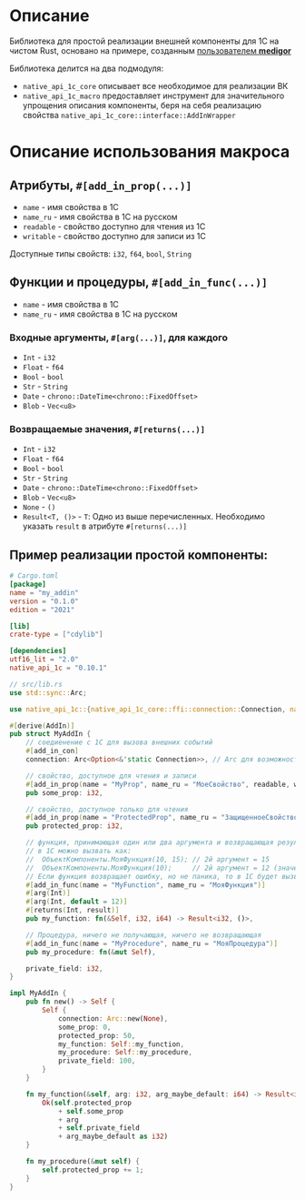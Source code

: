 # Описание
Библиотека для простой реализации внешней компоненты для 1С на чистом Rust, основано на примере, созданным [пользователем **medigor**](https://github.com/medigor/example-native-api-rs)

Библиотека делится на два подмодуля:
- `native_api_1c_core` описывает все необходимое для реализации ВК
- `native_api_1c_macro` предоставляет инструмент для значительного упрощения описания компоненты, беря на себя реализацию свойства `native_api_1c_core::interface::AddInWrapper`


# Описание использования макроса

## Атрибуты, `#[add_in_prop(...)]`
- `name` - имя свойства в 1С
- `name_ru` - имя свойства в 1С на русском
- `readable` - свойство доступно для чтения из 1С
- `writable` - свойство доступно для записи из 1С

Доступные типы свойств: `i32`, `f64`, `bool`, `String`

## Функции и процедуры, `#[add_in_func(...)]`
- `name` - имя свойства в 1С
- `name_ru` - имя свойства в 1С на русском
### Входные аргументы, `#[arg(...)]`, для каждого
- `Int` - `i32`
- `Float` - `f64`
- `Bool` - `bool`
- `Str` - `String`
- `Date` - `chrono::DateTime<chrono::FixedOffset>`
- `Blob` - `Vec<u8>`
### Возвращаемые значения, `#[returns(...)]`
- `Int` - `i32`
- `Float` - `f64`
- `Bool` - `bool`
- `Str` - `String`
- `Date` - `chrono::DateTime<chrono::FixedOffset>`
- `Blob` - `Vec<u8>`
- `None` - `()`
- `Result<T, ()>` - `T`: Одно из выше перечисленных. Необходимо указать `result` в атрибуте `#[returns(...)]`

## Пример реализации простой компоненты:

```toml
# Cargo.toml
[package]
name = "my_addin"
version = "0.1.0"
edition = "2021"

[lib]
crate-type = ["cdylib"]

[dependencies]
utf16_lit = "2.0"
native_api_1c = "0.10.1"
```

```rust
// src/lib.rs
use std::sync::Arc;

use native_api_1c::{native_api_1c_core::ffi::connection::Connection, native_api_1c_macro::AddIn};

#[derive(AddIn)]
pub struct MyAddIn {
    // соедиенение с 1С для вызова внешних событий
    #[add_in_con]
    connection: Arc<Option<&'static Connection>>, // Arc для возможности многопоточности

    // свойство, доступное для чтения и записи
    #[add_in_prop(name = "MyProp", name_ru = "МоеСвойство", readable, writable)]
    pub some_prop: i32,

    // свойство, доступное только для чтения
    #[add_in_prop(name = "ProtectedProp", name_ru = "ЗащищенноеСвойство", readable)]
    pub protected_prop: i32,

    // функция, принимающая один или два аргумента и возвращающая результат
    // в 1С можно вызвать как:
    //  ОбъектКомпоненты.МояФункция(10, 15); // 2й аргумент = 15
    //  ОбъектКомпоненты.МояФункция(10);     // 2й аргумент = 12 (значение по умолчанию)
    // Если функция возвращает ошибку, но не паника, то в 1С будет вызвано исключение
    #[add_in_func(name = "MyFunction", name_ru = "МояФункция")]
    #[arg(Int)]
    #[arg(Int, default = 12)]
    #[returns(Int, result)]
    pub my_function: fn(&Self, i32, i64) -> Result<i32, ()>,

    // Процедура, ничего не получающая, ничего не возвращающая
    #[add_in_func(name = "MyProcedure", name_ru = "МояПроцедура")]
    pub my_procedure: fn(&mut Self),

    private_field: i32,
}

impl MyAddIn {
    pub fn new() -> Self {
        Self {
            connection: Arc::new(None),
            some_prop: 0,
            protected_prop: 50,
            my_function: Self::my_function,
            my_procedure: Self::my_procedure,
            private_field: 100,
        }
    }

    fn my_function(&self, arg: i32, arg_maybe_default: i64) -> Result<i32, ()> {
        Ok(self.protected_prop
            + self.some_prop
            + arg
            + self.private_field
            + arg_maybe_default as i32)
    }

    fn my_procedure(&mut self) {
        self.protected_prop += 1;
    }
}
```